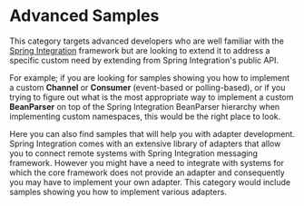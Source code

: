 Advanced Samples
================

This category targets advanced developers who are well familiar with the [Spring Integration](https://www.springsource.org/spring-integration) framework but are looking to extend it to address a specific custom need by extending from Spring Integration's public API. 

For example; if you are looking for samples showing you how to implement a custom **Channel** or **Consumer** (event-based or polling-based), or if you trying to figure out what is the most appropriate way to implement a custom **BeanParser** on top of the Spring Integration BeanParser hierarchy when implementing custom namespaces, this would be the right place to look.

Here you can also find samples that will help you with adapter development. Spring Integration comes with an extensive library of adapters that allow you to connect remote systems with Spring Integration messaging framework. However you might have a need to integrate with systems for which the core framework does not provide an adapter and consequently you may have to implement your own adapter. This category would include samples showing you how to implement various adapters.
